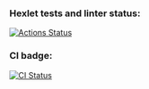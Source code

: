 ### Hexlet tests and linter status:
[![Actions Status](https://github.com/Dmitriy-SP/frontend-project-46/workflows/hexlet-check/badge.svg)](https://github.com/Dmitriy-SP/frontend-project-46/actions)

### CI badge:
[![CI Status](https://github.com/Dmitriy-SP/frontend-project-46/workflows/github-action-check.yml/badge.svg)](https://github.com/Dmitriy-SP/frontend-project-46/actions/CI)
